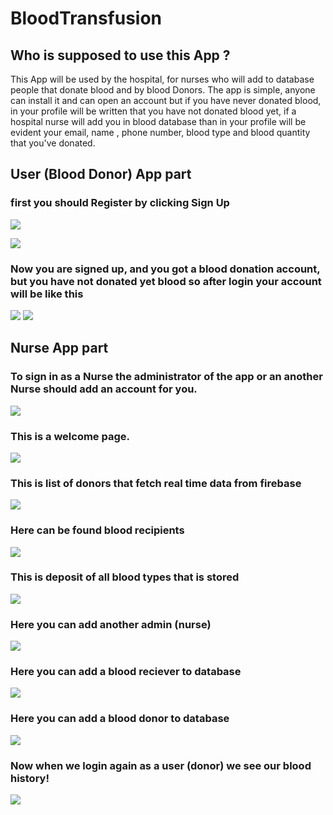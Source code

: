 # BloodTransfusion

## Who is supposed to use this App ?
This App will be used by the hospital, for nurses who will add to database people that donate blood and by blood Donors.
The app is simple, anyone can install it and can open an account but if you have never donated blood, in your profile will be written that you have not donated blood yet,
if a hospital nurse will add you in blood database than in your profile will be evident your email, name , phone number, blood type and blood quantity that you've donated.

## User (Blood Donor) App part
### first you should Register by clicking Sign Up
![](images/01firstView.jpg)

![](images/02signup.jpg)
### Now you are signed up, and you got a blood donation account, but you have not donated yet blood so after login your account will be like this

![](images/03login.jpg)
![](images/04account.jpg)

## Nurse App part

### To sign in as a Nurse the administrator of the app or an another Nurse should add an account for you.
![](images/05nurse.jpg)

### This is a welcome page.
![](images/06welcome.jpg)

### This is list of donors that fetch real time data from firebase 
![](images/07donnors.jpg)

### Here can be found blood recipients
![](images/08recipent.jpg)

### This is deposit of all blood types that is stored
![](images/09depo.jpg)

### Here you can add another admin (nurse) 
![](images/10admin.jpg)

### Here you can add a blood reciever to database
![](images/12rec.jpg)

### Here you can add a blood donor to database
![](images/11addonor.jpg)

### Now when we login again as a user (donor) we see our blood history!
![](images/13finalprofile.jpg)
